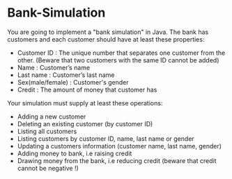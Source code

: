 # Bank-Simulation

You are going to implement a "bank simulation" in Java. The bank has customers and each
customer should have at least these properties:

- Customer ID : The unique number that separates one customer from the other.
(Beware that two customers with the same ID cannot be added)
- Name : Customer’s name
- Last name : Customer’s last name
- Sex(male/female) : Customer's gender
- Credit : The amount of money that customer has


Your simulation must supply at least these operations:
- Adding a new customer
- Deleting an existing customer (by customer ID)
- Listing all customers
- Listing customers by customer ID, name, last name or gender
- Updating a customers information (customer name, last name, gender)
- Adding money to bank, i.e raising credit
- Drawing money from the bank, i.e reducing credit (beware that credit cannot be
negative !)
